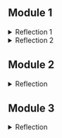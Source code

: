 ## Module 1
<details>
  <summary>Reflection 1</summary>

### Reflection 1
To ensure clean code principle is applied, I create variable names that describes their purpose.
For example, createProductPost and deleteProduct. This way, others can immediately understand the 
function of the variable. I also maintain a consistent naming convention, by capitalizing the 
first letter of each word, such as ProductService. Other than that, the MVC pattern is used, where there are
files that contains business logic, handles HTTP request, and manages data storage. To ensure secure coding practice 
is applied, adding a "findById(id)" helps check whether a product exists before allowing users to delete or 
update. An area of improvement would be to handle products that does not exist, which is done by modifying the 
"findById(id)" code to return an error message instead of showing null. 

</details>

<details>
  <summary>Reflection 2</summary>

### Reflection 2
1. Writing the unit test made me feel more secure about my code. Unit tests are created to test whether our code can 
withstand normal and harder test cases. Which is why knowing the more difficult test cases pass with my code made me feel 
as if the code is reliable enough. However, this does not mean the code is free of bugs as there may be edge cases. 
The number of unit test varies, however it should be able to cover important aspects, such as testing the branches, the 
path, and the statement.

2. I think the cleanliness of the code of the new function test suite will not be as clean. This is because the new test suite
may have the same instance variables as the previous functional test. Other than that, there may be duplicates of the test suits, 
which makes the code repetitive and may minimize the maintainability, making the code inconsistent. This can be improved by creating
a new java class that contains the same logic, allowing each test suite to inherit from the new class instead of 
redefining it. This step also allows the test cases to be cleaner and maintainable, reducing chances of inconsistency. 

</details>


## Module 2

<details>
  <summary>Reflection</summary>

1. 
- First issue: SonarCloud suggests not hardcoding the version numbers in build.gradle.kts. This is resolved by creating a new file called gradle.properties
in the root folder and adding the plugins, dependencies, and their corresponding version numbers. Then, I edited the build.gradle.kts file so that it uses delegated properties 
to reference these versions.
- Second issue: A constant should be defined instead of duplicating the literal "redirect:/product/list" four times. This issue occurs in the ProductController.java file 
and is resolved by defining a constant (REDIRECT_PRODUCT_LIST) at the top of the controller class. The constant is then used in place of the duplicated literal, meaning 
that any future changes to the redirect URL only need to be made in one place.

2. I believe the current implementation meets the definition of CI/CD. Every time a pull request is made, automated checks such as SonarCloud analysis and tests
are run and verified before merging into the main branch, which demonstrates Continuous Integration by immediately testing new code to catch any issues. Other than that, 
Continuous Deployment is implemented as well since the project is integrated with Koyeb. Therefore every time new code is pushed, the application is automatically deployed without 
requiring any extra manual steps.


</details>


## Module 3
<details>
  <summary>Reflection</summary>

**1. The principles I applied to my project are SRP, DIP, and OCP**
- SRP
Single Responsibility Principle is when every class should have one responsibility. In the context of my project, 
```controller```, ```service```, and ```repository``` have their own responsibility, which aids in maintainability and clarity. 
The file ```CarController``` is made since its content was previously inside ```ProductController```.

- DIP
Dependency Inversion Principle is when high-level modules should not depend on low-level modules. Instead, both should depend on
abstractions, which enhances flexibility within the system. This means it will be easier to expand or modify the code without tampering
other components. In my project, this is visible in the ```CarServiceImpl``` class, where the repository is added through its interface.
```java
@Autowired 
public CarServiceImpl(CarRepositoryInterface carRepository) {
    this.carRepository = carRepository;
}
```
Because of this ```CarServiceImpl``` remains independent and does not rely on any concrete repository implementation.

- OCP
Open-Closed Principle is when classes, function, and modules should be allowed in a way that allows us to add new features without having 
to tamper the original code. In my project, this is evident in ```AbstractRepository```, more accurately the ```AbstractRepository<T?``` class.
The class provides general methods of implementation, which includes create, delete, update, findAll, and findById. Other than that, defining interfaces, 
such as ```CarRepositoryInterface``` and ```ProductRepositoryInterface```, will rely on abstractions instead of specific implementations. 


**2. The advantages of applying SOLID principles in my project are listed below:**
- Improves Flexibility and Extensibility
An example of this would be in ```AbstractRepository```, where it is used for extension rather than modification. By doing so, we can add
new entities (i.e. create a new repository) without having to edit the already working and tested code.

- Improves Maintainability
The project is easier to update and fix since common functions are kept in one place (e.g. ```AbstractRepository``` is placed in the same directory as the other repositories).
This way, we just need to change a component instead of the whole codebase when dealing with a bug or minor changes to be made.

**3. The disadvantage of not applying SOLID principles in my project are listed below:**
- Dependency between components/codes
The codes will be tightly connected to specific implementations instead of abstractions, making it harder to update or replace. 
An example would be if a service later is directly linked to a specific repository, and making changes means other layers
must be changes as well. 

- Reduce Maintainability
If different responsibilities aren't separated clearly, any updates made (large or small) must be changed in the controller, repository, and 
service. An example would be handling the logic of "update car" in controller instead of isolating it in the repository or service since any changes
will affect the other codes. 

</details>